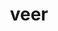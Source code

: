 ---
category: 4-letters
denotation: null
name: veer
reference_link: https://www.etymonline.com/word/veer
root_language: null
root_name: null
title: veer
type: free
word_sums:
- respelling: veer
  sum: 'Veer + '
---
